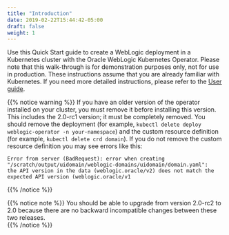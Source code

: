 ```yaml
---
title: "Introduction"
date: 2019-02-22T15:44:42-05:00
draft: false
weight: 1
---
```


Use this Quick Start guide to create a WebLogic deployment in a Kubernetes cluster with the Oracle WebLogic Kubernetes Operator. Please note that this walk-through is for demonstration purposes only, not for use in production.
These instructions assume that you are already familiar with Kubernetes.  If you need more detailed instructions, please
refer to the [User guide](/userguide).

{{% notice warning %}}
If you have an older version of the operator installed on your cluster, you must remove
it before installing this version.  This includes the 2.0-rc1 version; it must be completely removed.
You should remove the deployment (for example, `kubectl delete deploy weblogic-operator -n your-namespace`) and the custom
resource definition (for example, `kubectl delete crd domain`).  If you do not remove
the custom resource definition you may see errors like this:
```
Error from server (BadRequest): error when creating "/scratch/output/uidomain/weblogic-domains/uidomain/domain.yaml":
the API version in the data (weblogic.oracle/v2) does not match the expected API version (weblogic.oracle/v1
```
{{% /notice %}}

{{% notice note %}}
You should be able to upgrade from version 2.0-rc2 to 2.0 because there are no backward incompatible changes between these two releases.  
{{% /notice %}}
